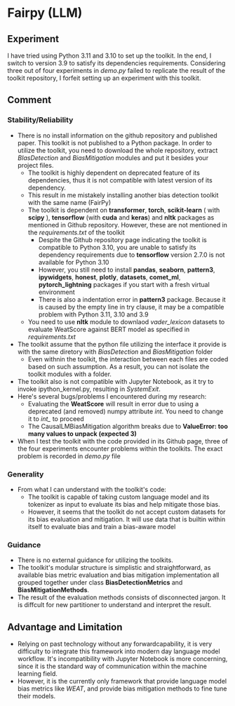 # Fairpy (LLM)

## Experiment
I have tried using Python 3.11 and 3.10 to set up the toolkit. In the end, I switch to version 3.9 to satisfy its dependencies requirements. Considering three out of four experiments in *demo.py* failed to replicate the result of the toolkit repository, I forfeit setting up an experiment with this toolkit.

## Comment

### Stability/Reliability

- There is no install information on the github repository and published paper. This toolkit is not published to a Python package. In order to utilize the toolkit, you need to download the whole repository, extract *BIasDetection* and *BiasMitigation* modules and put it besides your project files.
    - The toolkit is highly dependent on deprecated feature of its dependencies, thus it is not compatible with latest version of its dependency.
    - This result in me mistakely installing another bias detection toolkit with the same name (FairPy)
    - The toolkit is dependent on **transformer**, **torch**, **scikit-learn** ( with **scipy** ), **tensorflow** (with **cuda** and **keras**) and **nltk** packages as mentioned in Github repository. However, these are not mentioned in the *requirements.txt* of the toolkit
        - Despite the Github repository page indicating the toolkit is compatible to Python 3.10, you are unable to satisfy its dependency requirements due to **tensorflow** version 2.7.0 is not available for Python 3.10
        - However, you still need to install **pandas**, **seaborn**, **pattern3**, **ipywidgets**, **honest**, **plotly**, **datasets**, **comet_ml**, **pytorch_lightning** packages if you start with a fresh virtual environment
        - There is also a indentation error in **pattern3** package. Because it is caused by the empty line in try clause, it may be a compatible problem with Python 3.11, 3.10 and 3.9
    - You need to use **nltk** module to downlaod *vader_lexicon* datasets to evaluate WeatScore against BERT model as specified in *requirements.txt*
- The toolkit assume that the python file utilizing the interface it provide is with the same diretory with *BiasDetection* and *BiasMitigation* folder
    - Even withnin the toolkit, the interaction between each files are coded based on such assumption. As a result, you can not isolate the toolkit modules with a folder.
- The toolkit also is not compatible with Jupyter Notebook, as it try to invoke ipython_kernel.py, resulting in *SystemExit*.
- Here's several bugs/problems I encountered during my research:
    - Evaluating the **WeatScore** will result in error due to using a deprecated (and removed) numpy attribute *int*. You need to change it to *int_* to proceed
    - The CausalLMBiasMitigation algorithm breaks due to **ValueError: too many values to unpack (expected 3)**
- When I test the toolkit with the code provided in its Github page, three of the four experiments encounter problems within the toolkits. The exact problem is recorded in *demo.py* file

### Generality

- From what I can understand with the toolkit's code:
    - The toolkit is capable of taking custom language model and its tokenizer as input to evaluate its bias and help mitigate those bias.
    - However, it seems that the toolkit do not accept custom datasets for its bias evaluation and mitigation. It will use data that is builtin within itself to evaluate bias and train a bias-aware model

### Guidance

- There is no external guidance for utilizing the toolkits.
- The toolkit's modular structure is simplistic and straightforward, as available bias metric evaluation and bias mitigation implementation all grouped together under class **BiasDetectionMetrics** and **BiasMitigationMethods**.
- The result of the evaluation methods consists of disconnected jargon. It is diffcult for new partitioner to understand and interpret the result.

## Advantage and Limitation

- Relying on past technology without any forwardcapability, it is very difficulty to integrate this framework into modern day language model workflow. It's incompatibility with Jupyter Notebook is more concerning, since it is the standard way of communication within the machine learning field.
- However, it is the currently only framework that provide language model bias metrics like *WEAT*, and provide bias mitigation methods to fine tune their models.